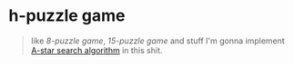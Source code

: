 # h-puzzle game
> like *8-puzzle game*, *15-puzzle game* and stuff
I'm gonna implement [A-star search algorithm](https://en.wikipedia.org/wiki/A*_search_algorithm) in this shit.